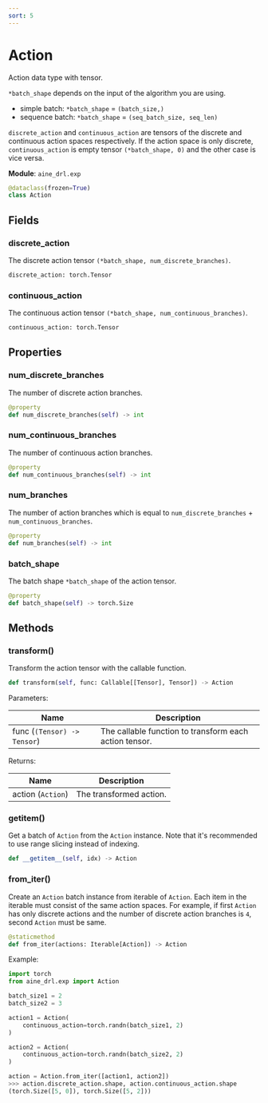 ```yaml
---
sort: 5
---
```


# Action

Action data type with tensor.

`*batch_shape` depends on the input of the algorithm you are using.

* simple batch: `*batch_shape` = `(batch_size,)`
* sequence batch: `*batch_shape` = `(seq_batch_size, seq_len)`

`discrete_action` and `continuous_action` are tensors of the discrete and continuous action spaces respectively. If the action space is only discrete, `continuous_action` is empty tensor `(*batch_shape, 0)` and the other case is vice versa.

**Module**: `aine_drl.exp`

```python
@dataclass(frozen=True)
class Action
```

## Fields

### discrete_action

The discrete action tensor `(*batch_shape, num_discrete_branches)`.

```python
discrete_action: torch.Tensor
```

### continuous_action

The continuous action tensor `(*batch_shape, num_continuous_branches)`.

```python
continuous_action: torch.Tensor
```

## Properties

### num_discrete_branches

The number of discrete action branches.

```python
@property
def num_discrete_branches(self) -> int
```

### num_continuous_branches

The number of continuous action branches.

```python
@property
def num_continuous_branches(self) -> int
```

### num_branches

The number of action branches which is equal to `num_discrete_branches` + `num_continuous_branches`.

```python
@property
def num_branches(self) -> int
```

### batch_shape

The batch shape `*batch_shape` of the action tensor.

```python
@property
def batch_shape(self) -> torch.Size
```

## Methods

### transform()

Transform the action tensor with the callable function.

```python
def transform(self, func: Callable[[Tensor], Tensor]) -> Action
```

Parameters:

|Name|Description|
|---|---|
|func (`(Tensor) -> Tensor`)|The callable function to transform each action tensor. |

Returns:

|Name|Description|
|---|---|
|action (`Action`)|The transformed action.|

### __getitem__()

Get a batch of `Action` from the `Action` instance. Note that it's recommended to use range slicing instead of indexing.

```python
def __getitem__(self, idx) -> Action
```

### from_iter()

Create an `Action` batch instance from iterable of `Action`. Each item in the iterable must consist of the same action spaces. For example, if first `Action` has only discrete actions and the number of discrete action branches is `4`, second `Action` must be same.

```python
@staticmethod
def from_iter(actions: Iterable[Action]) -> Action
```

Example:

```python
import torch
from aine_drl.exp import Action

batch_size1 = 2
batch_size2 = 3

action1 = Action(
    continuous_action=torch.randn(batch_size1, 2)
)

action2 = Action(
    continuous_action=torch.randn(batch_size2, 2)
)

action = Action.from_iter([action1, action2])
>>> action.discrete_action.shape, action.continuous_action.shape
(torch.Size([5, 0]), torch.Size([5, 2]))
```